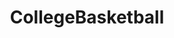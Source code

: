 ---
title: CollegeBasketball
crosslinks:
- CFB
- livven
- ncaaBBallStreams
- autotldr
- sports
- BracketChallenge
- NCAAW
- xkcd
- '2017'
- '2013'
- NBA_Draft
- funny
- nfl
- IAmA
- AllHail
- AccidentalRenaissance
- EvilLeagueOfEvil
- DukeBluePlanet
- WTF
- self
---